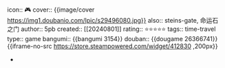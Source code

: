 icon:: 🎮
cover:: {{image/cover https://img1.doubanio.com/lpic/s29496080.jpg}}
also:: steins-gate, 命运石之门
author:: 5pb
created:: [[20240801]]
rating:: ⭐⭐⭐⭐⭐
tags:: time-travel
type:: game
bangumi:: {{bangumi 3154}}
douban:: {{dougame 26366741}}
{{iframe-no-src https://store.steampowered.com/widget/412830 ,200px}}

-